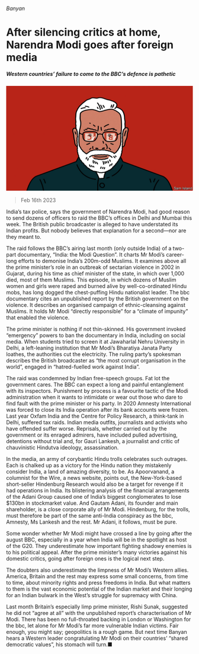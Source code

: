 ###### Banyan

# After silencing critics at home, Narendra Modi goes after foreign media 

##### Western countries’ failure to come to the BBC’s defence is pathetic 

![image](images/20230218_ASD001.jpg) 

> Feb 16th 2023 

India’s tax police, says the government of Narendra Modi, had good reason to send dozens of officers to raid the BBC’s offices in Delhi and Mumbai this week. The British public broadcaster is alleged to have understated its Indian profits. But nobody believes that explanation for a second—nor are they meant to.

The raid follows the BBC’s airing last month (only outside India) of a two-part documentary, “India: the Modi Question”. It charts Mr Modi’s career-long efforts to demonise India’s 200m-odd Muslims. It examines above all the prime minister’s role in an outbreak of sectarian violence in 2002 in Gujarat, during his time as chief minister of the state, in which over 1,000 died, most of them Muslims. This episode, in which dozens of Muslim women and girls were raped and burned alive by well-co-ordinated Hindu mobs, has long dogged the chest-puffing Hindu nationalist leader. The bbc documentary cites an unpublished report by the British government on the violence. It describes an organised campaign of ethnic-cleansing against Muslims. It holds Mr Modi “directly responsible” for a “climate of impunity” that enabled the violence.

The prime minister is nothing if not thin-skinned. His government invoked “emergency” powers to ban the documentary in India, including on social media. When students tried to screen it at Jawaharlal Nehru University in Delhi, a left-leaning institution that Mr Modi’s Bharatiya Janata Party loathes, the authorities cut the electricity. The ruling party’s spokesman describes the British broadcaster as “the most corrupt organisation in the world”, engaged in “hatred-fuelled work against India”.

The raid was condemned by Indian free-speech groups. Fat lot the government cares. The BBC can expect a long and painful entanglement with its inspectors. Punishment by process is a favourite tactic of the Modi administration when it wants to intimidate or wear out those who dare to find fault with the prime minister or his party. In 2020 Amnesty International was forced to close its India operation after its bank accounts were frozen. Last year Oxfam India and the Centre for Policy Research, a think-tank in Delhi, suffered tax raids. Indian media outfits, journalists and activists who have offended suffer worse. Reprisals, whether carried out by the government or its enraged admirers, have included pulled advertising, detentions without trial and, for Gauri Lankesh, a journalist and critic of chauvinistic Hindutva ideology, assassination.

In the media, an army of corybantic Hindu trolls celebrates such outrages. Each is chalked up as a victory for the Hindu nation they mistakenly consider India, a land of amazing diversity, to be. As Apoorvanand, a columnist for the Wire, a news website, points out, the New-York-based short-seller Hindenburg Research would also be a target for revenge if it had operations in India. Its blistering analysis of the financial arrangements of the Adani Group caused one of India’s biggest conglomerates to lose $130bn in stockmarket value. And Gautam Adani, its founder and main shareholder, is a close corporate ally of Mr Modi. Hindenburg, for the trolls, must therefore be part of the same anti-India conspiracy as the bbc, Amnesty, Ms Lankesh and the rest. Mr Adani, it follows, must be pure.

Some wonder whether Mr Modi might have crossed a line by going after the august BBC, especially in a year when India will be in the spotlight as host of the G20. They underestimate how important fighting shadowy enemies is to his political appeal. After the prime minister’s many victories against his domestic critics, going after foreign ones is the logical next step.

The doubters also underestimate the limpness of Mr Modi’s Western allies. America, Britain and the rest may express some small concerns, from time to time, about minority rights and press freedoms in India. But what matters to them is the vast economic potential of the Indian market and their longing for an Indian bulwark in the West’s struggle for supremacy with China.

Last month Britain’s especially limp prime minister, Rishi Sunak, suggested he did not “agree at all” with the unpublished report’s characterisation of Mr Modi. There has been no full-throated backing in London or Washington for the bbc, let alone for Mr Modi’s far more vulnerable Indian victims. Fair enough, you might say; geopolitics is a rough game. But next time Banyan hears a Western leader congratulating Mr Modi on their countries’ “shared democratic values”, his stomach will turn.■





